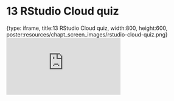 # 13 RStudio Cloud quiz
 
{type: iframe, title:13 RStudio Cloud quiz, width:800, height:600, poster:resources/chapt_screen_images/rstudio-cloud-quiz.png}
![](https://datatrail-jhu.github.io/00_intro/no_toc/rstudio-cloud-quiz.html)
 

 
